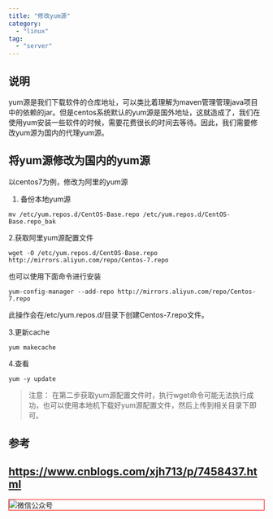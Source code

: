 ```yaml
---
title: "修改yum源"
category:
  - "linux"
tag:
  - "server"
---
```



## 说明

yum源是我们下载软件的仓库地址，可以类比着理解为maven管理管理java项目中的依赖的jar。但是centos系统默认的yum源是国外地址，这就造成了，我们在使用yum安装一些软件的时候，需要花费很长的时间去等待。因此，我们需要修改yum源为国内的代理yum源。

## 将yum源修改为国内的yum源

以centos7为例，修改为阿里的yum源
1. 备份本地yum源

`mv /etc/yum.repos.d/CentOS-Base.repo /etc/yum.repos.d/CentOS-Base.repo_bak `

2.获取阿里yum源配置文件

 `wget -O /etc/yum.repos.d/CentOS-Base.repo http://mirrors.aliyun.com/repo/Centos-7.repo`

也可以使用下面命令进行安装

```
yum-config-manager --add-repo http://mirrors.aliyun.com/repo/Centos-7.repo
```

此操作会在/etc/yum.repos.d/目录下创建Centos-7.repo文件。

3.更新cache

 `yum makecache`

4.查看

 `yum -y update`

> 注意：
>  在第二步获取yum源配置文件时，执行wget命令可能无法执行成功，也可以使用本地机下载好yum源配置文件，然后上传到相关目录下即可。

## 参考

https://www.cnblogs.com/xjh713/p/7458437.html
---

<img style="border:1px red solid; display:block; margin:0 auto;" :src="$withBase('/qrcode.jpg')" alt="微信公众号" />

